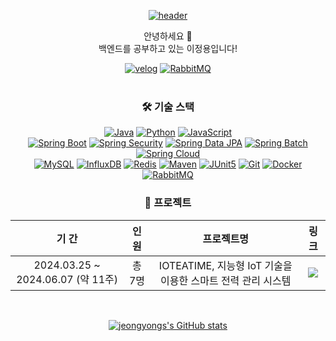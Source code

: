 <div align="center">
  
  [![header](https://capsule-render.vercel.app/api?type=waving&color=auto&height=70&section=header)](#)

  안녕하세요 👋<br>
  백엔드를 공부하고 있는 이정용입니다!
  
  [![velog](https://img.shields.io/badge/Blog-velog-20C997?style=flat&logo=velog&logoColor=white)](https://velog.io/@jeongyong)
  [![RabbitMQ](https://img.shields.io/badge/Mail-Gmail-EA4335?style=flat&logo=gmail&logoColor=white)](mailto:hua9378@gmail.com)
  <br><br>

  ### 🛠️ 기술 스택
  [![Java](https://img.shields.io/badge/Java-007396?style=flat-square&logo=openjdk&logoColor=white)](#)
  [![Python](https://img.shields.io/badge/Python-3776AB?style=flat-square&logo=python&logoColor=white)](#)
  [![JavaScript](https://img.shields.io/badge/JavaScript-F7DF1E?style=flat-square&logo=javascript&logoColor=black)](#)
  <br>
  [![Spring Boot](https://img.shields.io/badge/Spring%20Boot-6DB33F?style=flat-square&logo=Spring%20Boot&logoColor=white)](#)
  [![Spring Security](https://img.shields.io/badge/Spring%20Security-6DB33F?style=flat-square&logo=Spring%20Security&logoColor=white)](#)
  [![Spring Data JPA](https://img.shields.io/badge/Spring%20Data%20JPA-6DB33F?style=flat-square&logo=Spring&logoColor=white)](#)
  [![Spring Batch](https://img.shields.io/badge/Spring%20Batch-6DB33F?style=flat-square&logo=Spring&logoColor=white)](#)
  [![Spring Cloud](https://img.shields.io/badge/Spring%20Cloud-6DB33F?style=flat-square&logo=Spring&logoColor=white)](#)
  <br>
  [![MySQL](https://img.shields.io/badge/MySQL-4479A1?style=flat-square&logo=MySQL&logoColor=white)](#)
  [![InfluxDB](https://img.shields.io/badge/InfluxDB-22ADF6?style=flat-square&logo=influxdb&logoColor=white)](#)
  [![Redis](https://img.shields.io/badge/Redis-DC382D?style=flat-square&logo=Redis&logoColor=white)](#)
  [![Maven](https://img.shields.io/badge/Maven-C71A36?style=flat-square&logo=ApacheMaven&logoColor=white)](#)
  [![JUnit5](https://img.shields.io/badge/JUnit5-25A162?style=flat-square&logo=Junit5&logoColor=white)](#)
  [![Git](https://img.shields.io/badge/Git-F05032?style=flat-square&logo=Git&logoColor=white)](#)
  [![Docker](https://img.shields.io/badge/Docker-2267E9?style=flat-square&logo=docker&logoColor=white)](#)
  [![RabbitMQ](https://img.shields.io/badge/RabbitMQ-FF6600?style=flat-square&logo=rabbitmq&logoColor=white)](#)
  <br>
  
  ### 🚀 프로젝트
  | 기 간 | 인 원 | 프로젝트명 | 링 크 |
  |:----:|:----:|:-------:|:--:|
  | 2024.03.25 ~ 2024.06.07 (약 11주) | 총 7명 | IOTEATIME, 지능형 IoT 기술을 이용한 스마트 전력 관리 시스템 | [<img src="https://img.shields.io/badge/바로가기-3776AB?style=flat-square&logo=&logoColor=white">](https://github.com/nhnacademy-aiot1-5) |
  
  <br>

  [![jeongyongs's GitHub stats](https://github-readme-stats.vercel.app/api?username=jeongyongs&hide_title=true&show_icons=true)](#)
  
</div>
